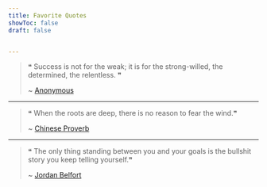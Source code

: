 ```yaml
---
title: Favorite Quotes
showToc: false
draft: false


---
```


> ❝ Success is not for the weak; it is for the strong-willed, the determined, the relentless. ❞
> 
> ~ [Anonymous]()

---

> ❝ When the roots are deep, there is no reason to fear the wind.❞
> 
> ~ [Chinese Proverb]()

---



> ❝ The only thing standing between you and your goals is the bullshit story you keep telling yourself.❞
> 
> ~ [Jordan Belfort]()
